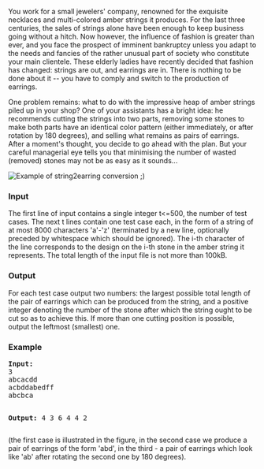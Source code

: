 <p>You work for a small jewelers' company, renowned for the exquisite necklaces and multi-colored amber strings it produces. For the last three centuries, the sales of strings alone have been enough to keep business going without a hitch. Now however, the influence of fashion is greater than ever, and you face the prospect of imminent bankruptcy unless you adapt to the needs and fancies of the rather unusual part of society who constitute your main clientele. These elderly ladies have recently decided that fashion has changed: strings are out, and earrings are in. There is nothing to be done about it -- you have to comply and switch to the production of earrings.</p>
<p>
One problem remains: what to do with the impressive heap of amber strings piled up in your shop? One of your assistants has a bright idea: he recommends cutting the strings into two parts, removing some stones to make both parts have an identical color pattern (either immediately, or after rotation by 180 degrees), and selling what remains as pairs of earrings. After a moment's thought, you decide to go ahead with the plan. But your careful managerial eye tells you that minimising the number of wasted (removed) stones may not be as easy as it sounds...</p>
<img src="/content/adrian:jewels.png" alt="Example of string2earring conversion ;)">

<h3>Input</h3>
<p>The first line of input contains a single integer t&lt;=500, the number of test cases. The next t lines contain one test case each, in the form of a string of at most 8000 characters 'a'-'z' (terminated by a new line, optionally preceded by whitespace which should be ignored). The i-th character of the line corresponds to the design on the i-th stone in the amber string it represents. The total length of the input file is not more than 100kB.

</p><h3>Output</h3>
<p>For each test case output two numbers: the largest possible total length of the pair of earrings which can be produced from the string, and a positive integer denoting the number of the stone after which the string ought to be cut so as to achieve this. If more than one cutting position is possible, output the leftmost (smallest) one.

</p><h3>Example</h3>
<pre><b>Input:</b>
3
abcacdd
acbddabedff
abcbca

<b>Output:</b>
4 3
6 4
4 2
</pre>
<p>
(the first case is illustrated in the figure, in the second case we produce a pair of earrings of the form 'abd', in the third - a pair of earrings which look like 'ab' after rotating the second one by 180 degrees).
</p>